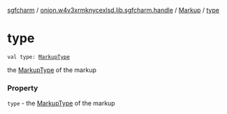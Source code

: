 [sgfcharm](../../index.md) / [onion.w4v3xrmknycexlsd.lib.sgfcharm.handle](../index.md) / [Markup](index.md) / [type](./type.md)

# type

`val type: `[`MarkupType`](../-markup-type/index.md)

the [MarkupType](../-markup-type/index.md) of the markup

### Property

`type` - the [MarkupType](../-markup-type/index.md) of the markup